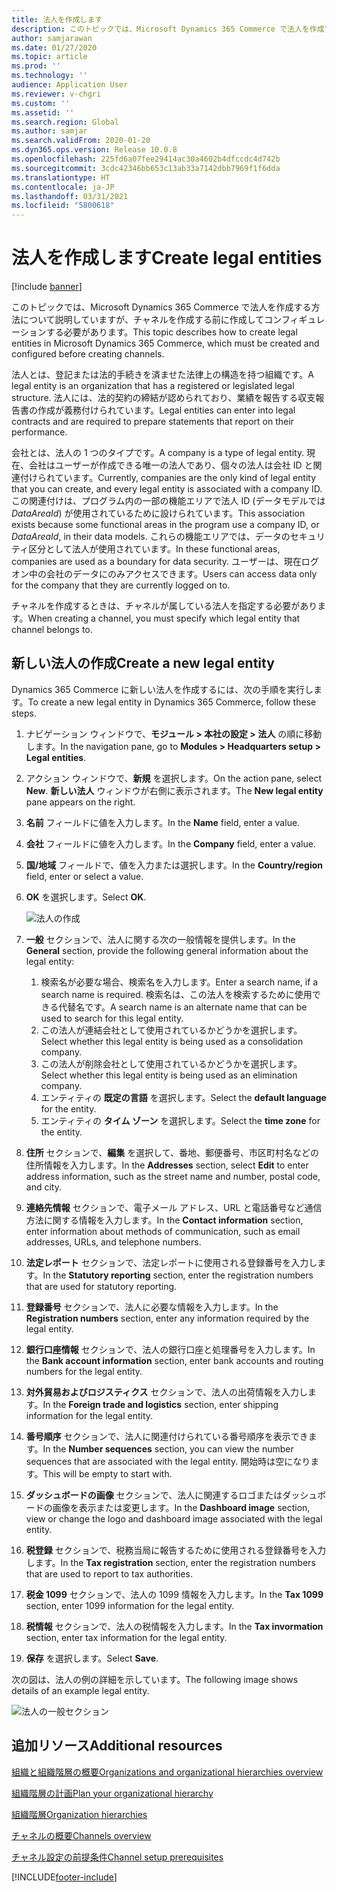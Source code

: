 ```yaml
---
title: 法人を作成します
description: このトピックでは、Microsoft Dynamics 365 Commerce で法人を作成する方法について説明していますが、チャネルを作成する前に作成してコンフィギュレーションする必要があります。
author: samjarawan
ms.date: 01/27/2020
ms.topic: article
ms.prod: ''
ms.technology: ''
audience: Application User
ms.reviewer: v-chgri
ms.custom: ''
ms.assetid: ''
ms.search.region: Global
ms.author: samjar
ms.search.validFrom: 2020-01-20
ms.dyn365.ops.version: Release 10.0.8
ms.openlocfilehash: 225fd6a07fee29414ac30a4602b4dfccdc4d742b
ms.sourcegitcommit: 3cdc42346bb653c13ab33a7142dbb7969f1f6dda
ms.translationtype: HT
ms.contentlocale: ja-JP
ms.lasthandoff: 03/31/2021
ms.locfileid: "5800618"
---
```

# <a name="create-legal-entities"></a><span data-ttu-id="d0481-103">法人を作成します</span><span class="sxs-lookup"><span data-stu-id="d0481-103">Create legal entities</span></span>

[!include [banner](includes/banner.md)]

<span data-ttu-id="d0481-104">このトピックでは、Microsoft Dynamics 365 Commerce で法人を作成する方法について説明していますが、チャネルを作成する前に作成してコンフィギュレーションする必要があります。</span><span class="sxs-lookup"><span data-stu-id="d0481-104">This topic describes how to create legal entities in Microsoft Dynamics 365 Commerce, which must be created and configured before creating channels.</span></span>

<span data-ttu-id="d0481-105">法人とは、登記または法的手続きを済ませた法律上の構造を持つ組織です。</span><span class="sxs-lookup"><span data-stu-id="d0481-105">A legal entity is an organization that has a registered or legislated legal structure.</span></span> <span data-ttu-id="d0481-106">法人には、法的契約の締結が認められており、業績を報告する収支報告書の作成が義務付けられています。</span><span class="sxs-lookup"><span data-stu-id="d0481-106">Legal entities can enter into legal contracts and are required to prepare statements that report on their performance.</span></span>

<span data-ttu-id="d0481-107">会社とは、法人の 1 つのタイプです。</span><span class="sxs-lookup"><span data-stu-id="d0481-107">A company is a type of legal entity.</span></span> <span data-ttu-id="d0481-108">現在、会社はユーザーが作成できる唯一の法人であり、個々の法人は会社 ID と関連付けられています。</span><span class="sxs-lookup"><span data-stu-id="d0481-108">Currently, companies are the only kind of legal entity that you can create, and every legal entity is associated with a company ID.</span></span> <span data-ttu-id="d0481-109">この関連付けは、プログラム内の一部の機能エリアで法人 ID (データモデルでは *DataAreaId*) が使用されているために設けられています。</span><span class="sxs-lookup"><span data-stu-id="d0481-109">This association exists because some functional areas in the program use a company ID, or *DataAreaId*, in their data models.</span></span> <span data-ttu-id="d0481-110">これらの機能エリアでは、データのセキュリティ区分として法人が使用されています。</span><span class="sxs-lookup"><span data-stu-id="d0481-110">In these functional areas, companies are used as a boundary for data security.</span></span> <span data-ttu-id="d0481-111">ユーザーは、現在ログオン中の会社のデータにのみアクセスできます。</span><span class="sxs-lookup"><span data-stu-id="d0481-111">Users can access data only for the company that they are currently logged on to.</span></span> 

<span data-ttu-id="d0481-112">チャネルを作成するときは、チャネルが属している法人を指定する必要があります。</span><span class="sxs-lookup"><span data-stu-id="d0481-112">When creating a channel, you must specify which legal entity that channel belongs to.</span></span>

## <a name="create-a-new-legal-entity"></a><span data-ttu-id="d0481-113">新しい法人の作成</span><span class="sxs-lookup"><span data-stu-id="d0481-113">Create a new legal entity</span></span>

<span data-ttu-id="d0481-114">Dynamics 365 Commerce に新しい法人を作成するには、次の手順を実行します。</span><span class="sxs-lookup"><span data-stu-id="d0481-114">To create a new legal entity in Dynamics 365 Commerce, follow these steps.</span></span>

1. <span data-ttu-id="d0481-115">ナビゲーション ウィンドウで、**モジュール \> 本社の設定 \> 法人** の順に移動します。</span><span class="sxs-lookup"><span data-stu-id="d0481-115">In the navigation pane, go to  **Modules \> Headquarters setup \> Legal entities**.</span></span>
1. <span data-ttu-id="d0481-116">アクション ウィンドウで、**新規** を選択します。</span><span class="sxs-lookup"><span data-stu-id="d0481-116">On the action pane, select **New**.</span></span> <span data-ttu-id="d0481-117">**新しい法人** ウィンドウが右側に表示されます。</span><span class="sxs-lookup"><span data-stu-id="d0481-117">The **New legal entity** pane appears on the right.</span></span>
1. <span data-ttu-id="d0481-118">**名前** フィールドに値を入力します。</span><span class="sxs-lookup"><span data-stu-id="d0481-118">In the **Name** field, enter a value.</span></span>
1. <span data-ttu-id="d0481-119">**会社** フィールドに値を入力します。</span><span class="sxs-lookup"><span data-stu-id="d0481-119">In the **Company** field, enter a value.</span></span>
1. <span data-ttu-id="d0481-120">**国/地域** フィールドで、値を入力または選択します。</span><span class="sxs-lookup"><span data-stu-id="d0481-120">In the **Country/region** field, enter or select a value.</span></span>
1. <span data-ttu-id="d0481-121">**OK** を選択します。</span><span class="sxs-lookup"><span data-stu-id="d0481-121">Select **OK**.</span></span> 

   ![法人の作成](media/legal-entities.png)

1. <span data-ttu-id="d0481-123">**一般** セクションで、法人に関する次の一般情報を提供します。</span><span class="sxs-lookup"><span data-stu-id="d0481-123">In the **General** section, provide the following general information about the legal entity:</span></span> 
   1. <span data-ttu-id="d0481-124">検索名が必要な場合、検索名を入力します。</span><span class="sxs-lookup"><span data-stu-id="d0481-124">Enter a search name, if a search name is required.</span></span> <span data-ttu-id="d0481-125">検索名は、この法人を検索するために使用できる代替名です。</span><span class="sxs-lookup"><span data-stu-id="d0481-125">A search name is an alternate name that can be used to search for this legal entity.</span></span> 
   1. <span data-ttu-id="d0481-126">この法人が連結会社として使用されているかどうかを選択します。</span><span class="sxs-lookup"><span data-stu-id="d0481-126">Select whether this legal entity is being used as a consolidation company.</span></span>
   1. <span data-ttu-id="d0481-127">この法人が削除会社として使用されているかどうかを選択します。</span><span class="sxs-lookup"><span data-stu-id="d0481-127">Select whether this legal entity is being used as an elimination company.</span></span> 
   1. <span data-ttu-id="d0481-128">エンティティの **既定の言語** を選択します。</span><span class="sxs-lookup"><span data-stu-id="d0481-128">Select the **default language** for the entity.</span></span> 
   1. <span data-ttu-id="d0481-129">エンティティの **タイム ゾーン** を選択します。</span><span class="sxs-lookup"><span data-stu-id="d0481-129">Select the **time zone** for the entity.</span></span>
1. <span data-ttu-id="d0481-130">**住所** セクションで、**編集** を選択して、番地、郵便番号、市区町村名などの住所情報を入力します。</span><span class="sxs-lookup"><span data-stu-id="d0481-130">In the **Addresses** section, select **Edit** to enter address information, such as the street name and number, postal code, and city.</span></span>
1. <span data-ttu-id="d0481-131">**連絡先情報** セクションで、電子メール アドレス、URL と電話番号など通信方法に関する情報を入力します。</span><span class="sxs-lookup"><span data-stu-id="d0481-131">In the **Contact information** section, enter information about methods of communication, such as email addresses, URLs, and telephone numbers.</span></span>
1. <span data-ttu-id="d0481-132">**法定レポート** セクションで、法定レポートに使用される登録番号を入力します。</span><span class="sxs-lookup"><span data-stu-id="d0481-132">In the **Statutory reporting** section, enter the registration numbers that are used for statutory reporting.</span></span>
1. <span data-ttu-id="d0481-133">**登録番号** セクションで、法人に必要な情報を入力します。</span><span class="sxs-lookup"><span data-stu-id="d0481-133">In the **Registration numbers** section, enter any information required by the legal entity.</span></span>
1. <span data-ttu-id="d0481-134">**銀行口座情報** セクションで、法人の銀行口座と処理番号を入力します。</span><span class="sxs-lookup"><span data-stu-id="d0481-134">In the **Bank account information** section, enter bank accounts and routing numbers for the legal entity.</span></span>
1. <span data-ttu-id="d0481-135">**対外貿易およびロジスティクス** セクションで、法人の出荷情報を入力します。</span><span class="sxs-lookup"><span data-stu-id="d0481-135">In the **Foreign trade and logistics** section, enter shipping information for the legal entity.</span></span>
1. <span data-ttu-id="d0481-136">**番号順序** セクションで、法人に関連付けられている番号順序を表示できます。</span><span class="sxs-lookup"><span data-stu-id="d0481-136">In the **Number sequences** section, you can view the number sequences that are associated with the legal entity.</span></span> <span data-ttu-id="d0481-137">開始時は空になります。</span><span class="sxs-lookup"><span data-stu-id="d0481-137">This will be empty to start with.</span></span>
1. <span data-ttu-id="d0481-138">**ダッシュボードの画像** セクションで、法人に関連するロゴまたはダッシュボードの画像を表示または変更します。</span><span class="sxs-lookup"><span data-stu-id="d0481-138">In the **Dashboard image** section, view or change the logo and dashboard image associated with the legal entity.</span></span>
1. <span data-ttu-id="d0481-139">**税登録** セクションで、税務当局に報告するために使用される登録番号を入力します。</span><span class="sxs-lookup"><span data-stu-id="d0481-139">In the **Tax registration** section, enter the registration numbers that are used to report to tax authorities.</span></span>
1. <span data-ttu-id="d0481-140">**税金 1099** セクションで、法人の 1099 情報を入力します。</span><span class="sxs-lookup"><span data-stu-id="d0481-140">In the **Tax 1099** section, enter 1099 information for the legal entity.</span></span>
1. <span data-ttu-id="d0481-141">**税情報** セクションで、法人の税情報を入力します。</span><span class="sxs-lookup"><span data-stu-id="d0481-141">In the **Tax invormation** section, enter tax information for the legal entity.</span></span>
1. <span data-ttu-id="d0481-142">**保存** を選択します。</span><span class="sxs-lookup"><span data-stu-id="d0481-142">Select **Save**.</span></span>

<span data-ttu-id="d0481-143">次の図は、法人の例の詳細を示しています。</span><span class="sxs-lookup"><span data-stu-id="d0481-143">The following image shows details of an example legal entity.</span></span>

![法人の一般セクション](media/legal-entities-general.png)
   
## <a name="additional-resources"></a><span data-ttu-id="d0481-145">追加リソース</span><span class="sxs-lookup"><span data-stu-id="d0481-145">Additional resources</span></span>

[<span data-ttu-id="d0481-146">組織と組織階層の概要</span><span class="sxs-lookup"><span data-stu-id="d0481-146">Organizations and organizational hierarchies overview</span></span>](../fin-ops-core/fin-ops/organization-administration/organizations-organizational-hierarchies.md?toc=/dynamics365/commerce/toc.json)

[<span data-ttu-id="d0481-147">組織階層の計画</span><span class="sxs-lookup"><span data-stu-id="d0481-147">Plan your organizational hierarchy</span></span>](../fin-ops-core/fin-ops/organization-administration/plan-organizational-hierarchy.md?toc=/dynamics365/commerce/toc.json)

[<span data-ttu-id="d0481-148">組織階層</span><span class="sxs-lookup"><span data-stu-id="d0481-148">Organization hierarchies</span></span>](channels-org-hierarchies.md)

[<span data-ttu-id="d0481-149">チャネルの概要</span><span class="sxs-lookup"><span data-stu-id="d0481-149">Channels overview</span></span>](channels-overview.md)

[<span data-ttu-id="d0481-150">チャネル設定の前提条件</span><span class="sxs-lookup"><span data-stu-id="d0481-150">Channel setup prerequisites</span></span>](channels-prerequisites.md)


[!INCLUDE[footer-include](../includes/footer-banner.md)]
